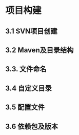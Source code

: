 # 项目构建

## 3.1 SVN项目创建



## 3.2 Maven及目录结构


    

## 3.3. 文件命名



## 3.4 自定义目录



## 3.5 配置文件


## 3.6 依赖包及版本




